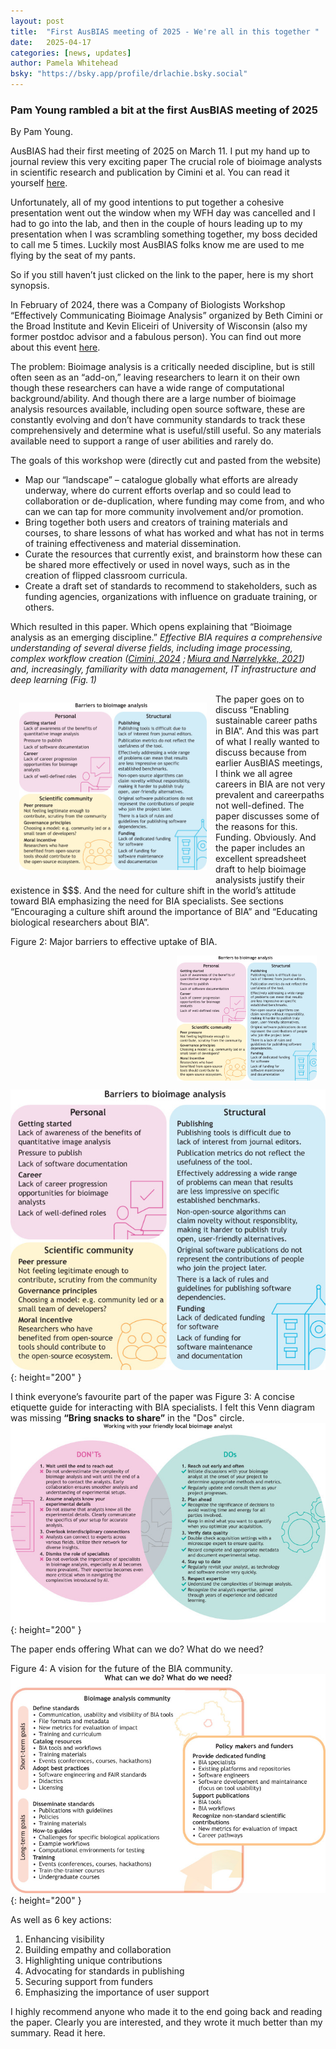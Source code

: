 ```yaml
---
layout: post
title:  "First AusBIAS meeting of 2025 - We're all in this together "
date:   2025-04-17
categories: [news, updates]
author: Pamela Whitehead
bsky: "https://bsky.app/profile/drlachie.bsky.social"
---
```


### Pam Young rambled a bit at the first AusBIAS meeting of 2025
By Pam Young.  

AusBIAS had their first meeting of 2025 on March 11.  I put my hand up to journal review this very exciting paper The crucial role of bioimage analysts in scientific research and publication by Cimini et al.  You can read it yourself [here](https://pmc.ncbi.nlm.nih.gov/articles/PMC11698046/).  

Unfortunately, all of my good intentions to put together a cohesive presentation went out the window when my WFH day was cancelled and I had to go into the lab, and then in the couple of hours leading up to my presentation when I was scrambling something together, my boss decided to call me 5 times. Luckily most AusBIAS folks know me are used to me flying by the seat of my pants.

So if you still haven’t just clicked on the link to the paper, here is my short synopsis.

In February of 2024, there was a Company of Biologists Workshop “Effectively Communicating Bioimage Analysis” organized by Beth Cimini or the Broad Institute and Kevin Eliceiri of University of Wisconsin (also my former postdoc advisor and a fabulous person). You can find out more about this event [here](https://www.biologists.com/workshops/february-2024/).

The problem: Bioimage analysis is a critically needed discipline, but is still often seen as an “add-on,” leaving researchers to learn it on their own though these researchers can have a wide range of computational background/ability. And though there are a large number of bioimage analysis resources available, including open source software, these are constantly evolving and don’t have community standards to track these comprehensively and determine what is useful/still useful.  So any materials available need to support a range of user abilities and rarely do. 

The goals of this workshop were (directly cut and pasted from the website) 

  - Map our “landscape” – catalogue globally what efforts are already underway, where do current efforts overlap and so could lead to collaboration or de-duplication, where funding may come from, and who can we can tap for more community involvement and/or promotion. 
   - Bring together both users and creators of training materials and courses, to share lessons of what has worked and what has not in terms of training effectiveness and material dissemination. 
   - Curate the resources that currently exist, and brainstorm how these can be shared more effectively or used in novel ways, such as in the creation of flipped classroom curricula. 
   - Create a draft set of standards to recommend to stakeholders, such as funding agencies, organizations with influence on graduate training, or others. 

Which resulted in this paper.  Which opens explaining that “Bioimage analysis as an emerging discipline.” _Effective BIA requires a comprehensive understanding of several diverse fields, including image processing, complex workflow creation ([Cimini, 2024](https://pmc.ncbi.nlm.nih.gov/articles/PMC11449385/)
; [Miura and Nørrelykke, 2021](https://pmc.ncbi.nlm.nih.gov/articles/PMC7849301/)) and, increasingly, familiarity with data management, IT infrastructure and deep learning (Fig. 1)_ 

<a href="/assets/images/blogposts/20250417/joces-137-262322-g2.jpg" data-lightbox="gallery" data-title="Figure 1">
  <img src="/assets/images/blogposts/20250417/joces-137-262322-g2.jpg" alt="..." style="float: left; margin: 1em; max-width: 300px;">
</a>

The paper goes on to discuss “Enabling sustainable career paths in BIA”.  And this was part of what I really wanted to discuss because from earlier AusBIAS meetings, I think we all agree careers in BIA are not very prevalent and careerpaths not well-defined.  The paper discusses some of the reasons for this.  Funding.  Obviously.  And the paper includes an excellent spreadsheet draft to help bioimage analysists justify their existence in $$$.  And the need for culture shift in the world’s attitude toward BIA emphasizing the need for BIA specialists.  See sections “Encouraging a culture shift around the importance of BIA” and “Educating biological researchers about BIA”. 

Figure 2: Major barriers to effective uptake of BIA.
<a href="/assets/images/blogposts/20250417/joces-137-262322-g2.jpg" data-lightbox="gallery" data-title="Figure 2: Major barriers to effective uptake of BIA.">
  <img src="/assets/images/blogposts/20250417/joces-137-262322-g2.jpg" alt="..." style="float: right; margin: 1em; max-height: 200px;">
</a>


![Figure 2](/assets/images/blogposts/20250417/joces-137-262322-g2.jpg){: height="200" } 

I think everyone’s favourite part of the paper was Figure 3: A concise etiquette guide for interacting with BIA specialists.  I felt this Venn diagram was missing **“Bring snacks to share”** in the "Dos" circle.   
![Figure 3](/assets/images/blogposts/20250417/joces-137-262322-g3.jpg){: height="200" } 

The paper ends offering What can we do? What do we need? 

Figure 4: A vision for the future of the BIA community. 
![Figure 4](/assets/images/blogposts/20250417/joces-137-262322-g4.jpg){: height="200" } 

As well as 6 key actions: 
 1. Enhancing visibility 
 2. Building empathy and collaboration 
 3. Highlighting unique contributions  
 4. Advocating for standards in publishing 
 5. Securing support from funders 
 6. Emphasizing the importance of user support 

I highly recommend anyone who made it to the end going back and reading the paper.  Clearly you are interested, and they wrote it much better than my summary.  Read it here. 